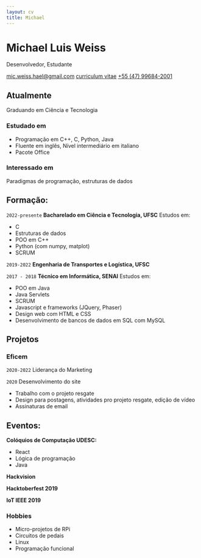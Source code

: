 ```yaml
---
layout: cv
title: Michael
---
```

# Michael Luis Weiss
Desenvolvedor, Estudante

<div id="webaddress">
<a href="mailto:mic.weiss.hael@gmail.com">mic.weiss.hael@gmail.com</a>
<a href="https://a-bug.github.io/markdown-cv">curriculum vitae</a>
<a href="tel:+55 (47) 99684-2001">+55 (47) 99684-2001</a>
</div>


## Atualmente

Graduando em Ciência e Tecnologia

### Estudado em

- Programação em C++, C, Python, Java
- Fluente em inglês, Nível intermediário em italiano
- Pacote Office

### Interessado em

Paradigmas de programação, estruturas de dados

## Formação:

`2022-presente`
__Bacharelado em Ciência e Tecnologia, UFSC__
Estudos em:
- C
- Estruturas de dados
- POO em C++
- Python (com numpy, matplot)
- SCRUM


`2019-2022`
__Engenharia de Transportes e Logística, UFSC__

`2017 - 2018`
__Técnico em Informática, SENAI__
Estudos em:
- POO em Java
- Java Servlets
- SCRUM
- Javascript e frameworks (JQuery, Phaser)
- Design web com HTML e CSS
- Desenvolvimento de bancos de dados em SQL com MySQL

## Projetos

### Eficem
`2020-2022`
Liderança do Marketing 
    
`2020`
Desenvolvimento do site
- Trabalho com o projeto resgate
- Design para postagens, atividades pro projeto resgate, edição de vídeo
- Assinaturas de email

## Eventos:

__Colóquios de Computação UDESC:__

 - React
 - Lógica de programação
 - Java

__Hackvision__

__Hacktoberfest 2019__

__IoT IEEE 2019__


### Hobbies

- Micro-projetos de RPi
- Circuitos de pedais
- Linux
- Programação funcional

<!-- ### Footer

Last updated: November 2022 -->


